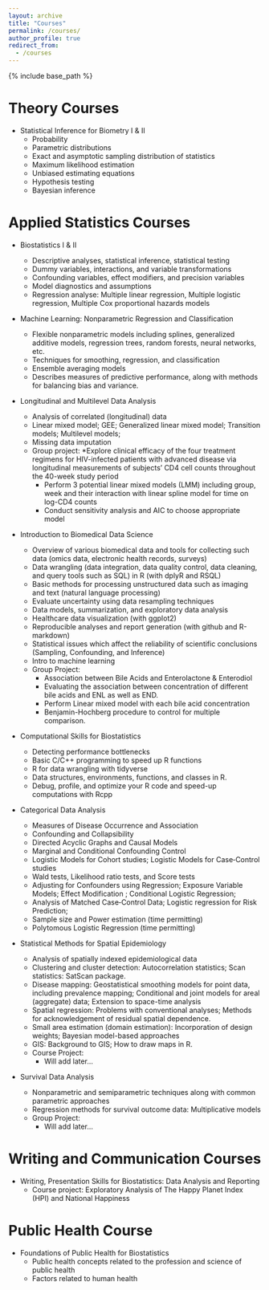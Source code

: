 ```yaml
---
layout: archive
title: "Courses"
permalink: /courses/
author_profile: true
redirect_from:
  - /courses
---
```


{% include base_path %}

Theory Courses
======
* Statistical Inference for Biometry I & II
  * Probability
  * Parametric  distributions
  * Exact and  asymptotic  sampling  distribution  of  statistics
  * Maximum  likelihood  estimation
  * Unbiased estimating equations
  * Hypothesis testing
  * Bayesian inference
  
  
Applied Statistics Courses
======
* Biostatistics I & II
  * Descriptive analyses, statistical inference, statistical testing
  * Dummy variables, interactions, and variable transformations 
  * Confounding variables, effect modifiers, and precision variables 
  * Model diagnostics and assumptions
  * Regression analyse: Multiple linear regression, Multiple logistic regression, Multiple Cox proportional hazards models
 
* Machine Learning: Nonparametric Regression and Classification
  * Flexible nonparametric models including splines, generalized additive models, regression trees, random forests, neural networks, etc. 
  * Techniques for smoothing, regression, and classification
  * Ensemble averaging models
  * Describes measures of predictive performance, along with methods for balancing bias and variance.


* Longitudinal and Multilevel Data Analysis
  * Analysis of correlated (longitudinal) data
  * Linear mixed model; GEE; Generalized linear mixed model; Transition models; Multilevel models; 
  * Missing data imputation
  * Group project: 
    *Explore clinical efficacy of the four treatment regimens for HIV-infected patients with advanced disease via longitudinal measurements of subjects’ CD4 cell counts throughout the 40-week study period
    * Perform 3 potential linear mixed models (LMM) including group, week and their interaction with linear spline model for time on log-CD4 counts 
    * Conduct sensitivity analysis and AIC to choose appropriate model


* Introduction to Biomedical Data Science
  * Overview of various biomedical data and tools for collecting such data (omics data, electronic health records, surveys)
  * Data wrangling (data integration, data quality control, data cleaning, and query tools such as SQL) in R (with dplyR and RSQL)
  * Basic methods for processing unstructured data such as imaging and text (natural language processing)
  * Evaluate uncertainty using data resampling techniques
  * Data models, summarization, and exploratory data analysis
  * Healthcare data visualization (with ggplot2)
  * Reproducible analyses and report generation (with github and R-markdown)
  * Statistical issues which affect the reliability of scientific conclusions (Sampling, Confounding, and Inference)
  * Intro to machine learning
  * Group Project:  
    * Association between Bile Acids and Enterolactone & Enterodiol
    * Evaluating the association between concentration of different bile acids and ENL as well as END.
    * Perform Linear mixed model with each bile acid concentration 
    * Benjamin-Hochberg procedure to control for multiple comparison.


* Computational Skills for Biostatistics
  * Detecting performance bottlenecks
  * Basic C/C++ programming to speed up R functions
  * R for data wrangling with tidyverse
  * Data structures, environments, functions, and classes in R.
  * Debug, profile, and optimize your R code and speed-up computations with Rcpp
  

* Categorical Data Analysis
  * Measures of Disease Occurrence and Association
  * Confounding and Collapsibility
  * Directed Acyclic Graphs and Causal Models
  * Marginal and Conditional Confounding Control
  * Logistic Models for Cohort studies; Logistic Models for Case‐Control studies
  * Wald tests, Likelihood ratio tests, and Score tests
  * Adjusting for Confounders using Regression; Exposure Variable Models; Effect Modification ; Conditional Logistic Regression; 
  * Analysis of Matched Case‐Control Data; Logistic regression for Risk Prediction;  
  * Sample size and Power estimation (time permitting)
  * Polytomous Logistic Regression (time permitting) 


* Statistical Methods for Spatial Epidemiology
  * Analysis of spatially indexed epidemiological data
  * Clustering and cluster detection: Autocorrelation statistics; Scan statistics: SatScan package.
  * Disease mapping: Geostatistical smoothing models for point data, including prevalence mapping; Conditional and joint models for areal (aggregate) data; Extension to space-time analysis
  * Spatial regression: Problems with conventional analyses; Methods for acknowledgement of residual spatial dependence.
  * Small area estimation (domain estimation): Incorporation of design weights; Bayesian model-based approaches                 
  * GIS: Background to GIS; How to draw maps in R.
  * Course Project: 
    * Will add later...

* Survival Data Analysis
  * Nonparametric and semiparametric techniques along with common parametric approaches
  * Regression methods for survival outcome data: Multiplicative models 
  * Group Project: 
    * Will add later...


Writing and Communication Courses
======
* Writing, Presentation Skills for Biostatistics: Data Analysis and Reporting	
  * Course project:   Exploratory Analysis of The Happy Planet Index (HPI) and National Happiness

Public Health Course
======
* Foundations of Public Health for Biostatistics
  * Public health concepts related to the profession and science of public health 
  * Factors related to human health


  

  

